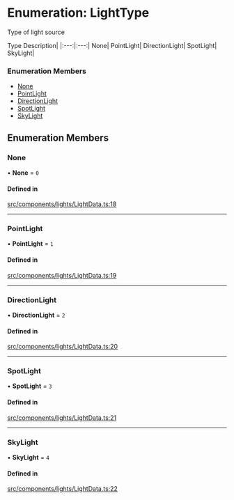 # Enumeration: LightType

Type of light source

Type Description|
|:---:|:---:|
None|
PointLight|
DirectionLight|
SpotLight|
SkyLight|


### Enumeration Members

- [None](LightType.md#none)
- [PointLight](LightType.md#pointlight)
- [DirectionLight](LightType.md#directionlight)
- [SpotLight](LightType.md#spotlight)
- [SkyLight](LightType.md#skylight)

## Enumeration Members

### None

• **None** = ``0``

#### Defined in

[src/components/lights/LightData.ts:18](https://github.com/Orillusion/orillusion/blob/main/src/components/lights/LightData.ts#L18)

___

### PointLight

• **PointLight** = ``1``

#### Defined in

[src/components/lights/LightData.ts:19](https://github.com/Orillusion/orillusion/blob/main/src/components/lights/LightData.ts#L19)

___

### DirectionLight

• **DirectionLight** = ``2``

#### Defined in

[src/components/lights/LightData.ts:20](https://github.com/Orillusion/orillusion/blob/main/src/components/lights/LightData.ts#L20)

___

### SpotLight

• **SpotLight** = ``3``

#### Defined in

[src/components/lights/LightData.ts:21](https://github.com/Orillusion/orillusion/blob/main/src/components/lights/LightData.ts#L21)

___

### SkyLight

• **SkyLight** = ``4``

#### Defined in

[src/components/lights/LightData.ts:22](https://github.com/Orillusion/orillusion/blob/main/src/components/lights/LightData.ts#L22)
